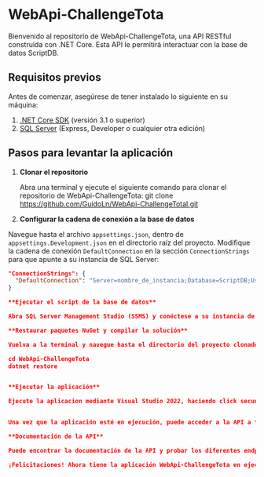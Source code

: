# WebApi-ChallengeTota

Bienvenido al repositorio de WebApi-ChallengeTota, una API RESTful construida con .NET Core. Esta API le permitirá interactuar con la base de datos ScriptDB.

## Requisitos previos

Antes de comenzar, asegúrese de tener instalado lo siguiente en su máquina:

1. [.NET Core SDK](https://dotnet.microsoft.com/download) (versión 3.1 o superior)
2. [SQL Server](https://www.microsoft.com/es-es/sql-server/sql-server-downloads) (Express, Developer o cualquier otra edición)

## Pasos para levantar la aplicación

1. **Clonar el repositorio**

   Abra una terminal y ejecute el siguiente comando para clonar el repositorio de WebApi-ChallengeTota: git clone https://github.com/GuidoLn/WebApi-ChallengeTotal.git
   
  
2. **Configurar la cadena de conexión a la base de datos**

Navegue hasta el archivo `appsettings.json`, dentro de `appsettings.Development.json` en el directorio raíz del proyecto. Modifique la cadena de conexión `DefaultConnection` en la sección `ConnectionStrings` para que apunte a su instancia de SQL Server:

```json
"ConnectionStrings": {
  "DefaultConnection": "Server=nombre_de_instancia;Database=ScriptDB;User Id=usuario;Password=contraseña;"
}

**Ejecutar el script de la base de datos**

Abra SQL Server Management Studio (SSMS) y conéctese a su instancia de SQL Server. Abra el archivo ScriptDB.sql ubicado en la carpeta Database del repositorio clonado y ejecute el script para crear la base de datos y las tablas necesarias.

**Restaurar paquetes NuGet y compilar la solución**

Vuelva a la terminal y navegue hasta el directorio del proyecto clonado. Ejecute los siguientes comandos para restaurar los paquetes NuGet:

cd WebApi-ChallengeTota
dotnet restore


**Ejecutar la aplicación**

Ejecute la aplicacion mediante Visual Studio 2022, haciendo click secundario en el proyecto y eligiendo la opcion "Depurar, iniciar depuracion"


Una vez que la aplicación esté en ejecución, puede acceder a la API a través de la dirección https://localhost:"puerto"/.

**Documentación de la API**

Puede encontrar la documentación de la API y probar los diferentes endpoints utilizando Swagger. Navegue a https://localhost:"puerto"/swagger en su navegador web después de iniciar la aplicación.

¡Felicitaciones! Ahora tiene la aplicación WebApi-ChallengeTota en ejecución y está listo para interactuar con la base de datos ScriptDB.

